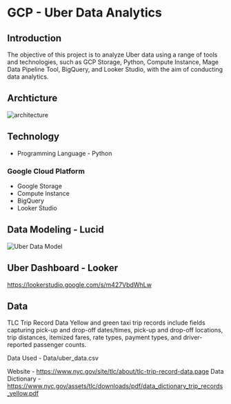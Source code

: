 # GCP - Uber Data Analytics 
## Introduction
The objective of this project is to analyze Uber data using a range of tools and technologies, such as GCP Storage, Python, Compute Instance, Mage Data Pipeline Tool, BigQuery, and Looker Studio, with the aim of conducting data analytics.

## Archticture
![architecture](https://github.com/saharshahin/GCP_Uber_ETL_Pipeline_Data_Engineering/assets/134793881/d27c5464-f42e-4c88-8dbc-bdacd37fb716)

## Technology
- Programming Language - Python

### Google Cloud Platform
- Google Storage
- Compute Instance
- BigQuery
- Looker Studio

## Data Modeling - Lucid
![Uber Data Model](https://github.com/saharshahin/GCP_Uber_ETL_Pipeline_Data_Engineering/assets/134793881/2d7dc483-8750-4c13-8bbf-025ea21b9cdd)

## Uber Dashboard - Looker
https://lookerstudio.google.com/s/m427VbdWhLw

## Data 
TLC Trip Record Data Yellow and green taxi trip records include fields capturing pick-up and drop-off dates/times, pick-up and drop-off locations, trip distances, itemized fares, rate types, payment types, and driver-reported passenger counts.

Data Used - Data/uber_data.csv

Website - https://www.nyc.gov/site/tlc/about/tlc-trip-record-data.page
Data Dictionary - https://www.nyc.gov/assets/tlc/downloads/pdf/data_dictionary_trip_records_yellow.pdf

